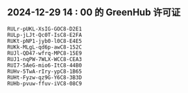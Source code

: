 ## 2024-12-29 14 : 00 的 GreenHub 许可证
```
RULr-pUKL-XsIG-GOC8-D2E1
RULp-jLJt-Qc0T-IsC8-E2FA
RUKt-pNP1-jyb0-l0C8-E4E5
RUKk-MLgL-qd6p-awC8-152C
RUJl-QD47-wfrq-MPC8-15E9
RUJ1-nqPW-7WLX-WCC8-CEA3
RUI7-5AeG-mio6-ItC8-44B0
RUHv-5TwA-rIry-ypC8-1B65
RUHt-Fyzw-qz9G-Y6C8-3B3D
RUHb-pvuw-ffuv-iVC8-08C9
```
